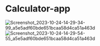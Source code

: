 # Calculator-app
![Screenshot_2023-10-24-14-29-34-99_a5e5adf60bde651bcaa58d4ca51a463d](https://github.com/amit-kumar-07/Calculator-app/assets/109024953/0ecdd4b1-cfa9-4ec8-a69e-95abf5c9664a)
![Screenshot_2023-10-24-14-29-54-55_a5e5adf60bde651bcaa58d4ca51a463d](https://github.com/amit-kumar-07/Calculator-app/assets/109024953/a453e6aa-4c89-40e0-a1b9-b3245bceddc4)

